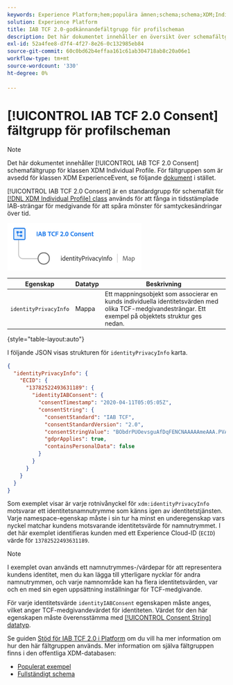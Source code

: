 ```yaml
---
keywords: Experience Platform;hem;populära ämnen;schema;schema;XDM;Individuell profil;fält;scheman;scheman;schemadesign;fältgrupp;iab;tcf;medgivande;
solution: Experience Platform
title: IAB TCF 2.0-godkännandefältgrupp för profilscheman
description: Det här dokumentet innehåller en översikt över schemafältgruppen IAB TCF 2.0 Consent för klassen XDM Individual Profile.
exl-id: 52a4fee8-d7f4-4f27-8e26-0c132985eb84
source-git-commit: 60c0bd62b4effaa161c61ab304718ab8c20a06e1
workflow-type: tm+mt
source-wordcount: '330'
ht-degree: 0%

---
```


# [!UICONTROL IAB TCF 2.0 Consent] fältgrupp för profilscheman

>[!NOTE]
>
>Det här dokumentet innehåller [!UICONTROL IAB TCF 2.0 Consent] schemafältgrupp för klassen XDM Individual Profile. För fältgruppen som är avsedd för klassen XDM ExperienceEvent, se följande [dokument](../event/iab.md) i stället.

[!UICONTROL IAB TCF 2.0 Consent] är en standardgrupp för schemafält för [[!DNL XDM Individual Profile] class](../../classes/individual-profile.md) används för att fånga in tidsstämplade IAB-strängar för medgivande för att spåra mönster för samtyckesändringar över tid.

![](../../images/field-groups/iab-profile.png)

| Egenskap | Datatyp | Beskrivning |
| --- | --- | --- |
| `identityPrivacyInfo` | Mappa | Ett mappningsobjekt som associerar en kunds individuella identitetsvärden med olika TCF-medgivandesträngar. Ett exempel på objektets struktur ges nedan. |

{style=&quot;table-layout:auto&quot;}

I följande JSON visas strukturen för `identityPrivacyInfo` karta.

```json
{
  "identityPrivacyInfo": {
    "ECID": {
      "13782522493631189": {
        "identityIABConsent": {
          "consentTimestamp": "2020-04-11T05:05:05Z",
          "consentString": {
            "consentStandard": "IAB TCF",
            "consentStandardVersion": "2.0",
            "consentStringValue": "BObdrPUOevsguAfDqFENCNAAAAAmeAAA.PVAfDObdrA.DqFENCAmeAENCDA",
            "gdprApplies": true,
            "containsPersonalData": false
          }
        }
      }
    }
  }
}
```

Som exemplet visar är varje rotnivånyckel för `xdm:identityPrivacyInfo` motsvarar ett identitetsnamnutrymme som känns igen av identitetstjänsten. Varje namespace-egenskap måste i sin tur ha minst en underegenskap vars nyckel matchar kundens motsvarande identitetsvärde för namnutrymmet. I det här exemplet identifieras kunden med ett Experience Cloud-ID (`ECID`) värde för `13782522493631189`.

>[!NOTE]
>
>I exemplet ovan används ett namnutrymmes-/värdepar för att representera kundens identitet, men du kan lägga till ytterligare nycklar för andra namnutrymmen, och varje namnområde kan ha flera identitetsvärden, var och en med sin egen uppsättning inställningar för TCF-medgivande.

För varje identitetsvärde `identityIABConsent` egenskapen måste anges, vilket anger TCF-medgivandevärdet för identiteten. Värdet för den här egenskapen måste överensstämma med [[!UICONTROL Consent String] datatyp](../../data-types/consent-string.md).

Se guiden [Stöd för IAB TCF 2.0 i Platform](../../../landing/governance-privacy-security/consent/iab/overview.md) om du vill ha mer information om hur den här fältgruppen används. Mer information om själva fältgruppen finns i den offentliga XDM-databasen:

* [Populerat exempel](https://github.com/adobe/xdm/blob/master/components/fieldgroups/profile/profile-privacy.example.1.json)
* [Fullständigt schema](https://github.com/adobe/xdm/blob/master/components/fieldgroups/profile/profile-privacy.schema.json)
